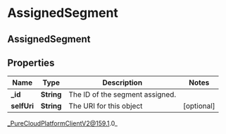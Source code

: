 # AssignedSegment

## AssignedSegment

## Properties

|Name | Type | Description | Notes|
|------------ | ------------- | ------------- | -------------|
| **_id** | **String** | The ID of the segment assigned. | |
| **selfUri** | **String** | The URI for this object | [optional] |



_PureCloudPlatformClientV2@159.1.0_
